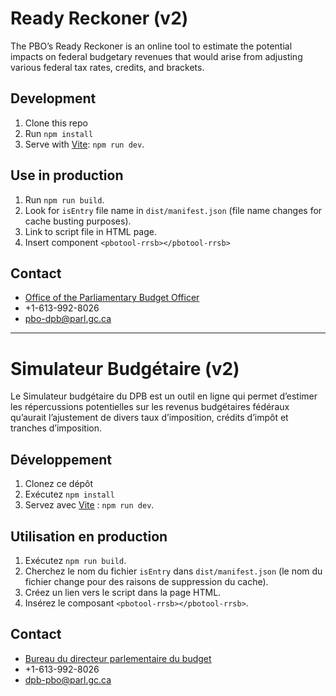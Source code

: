 # Ready Reckoner (v2)

The PBO’s Ready Reckoner is an online tool to estimate the potential impacts on federal budgetary revenues that would arise from adjusting various federal tax rates, credits, and brackets.

## Development

1. Clone this repo
2. Run `npm install`
3. Serve with [Vite](https://vitejs.dev/): `npm run dev`.

## Use in production

1. Run `npm run build`.
2. Look for `isEntry` file name in `dist/manifest.json` (file name changes for cache busting purposes).
3. Link to script file in HTML page.
4. Insert component `<pbotool-rrsb></pbotool-rrsb>`

## Contact

- [Office of the Parliamentary Budget Officer](https://www.pbo-dpb.gc.ca) 
- +1-613-992-8026
- [pbo-dpb@parl.gc.ca](mailto:pbo-dpb@parl.gc.ca)

---

# Simulateur Budgétaire (v2)

Le Simulateur budgétaire du DPB est un outil en ligne qui permet d’estimer les répercussions potentielles sur les revenus budgétaires fédéraux qu’aurait l’ajustement de divers taux d’imposition, crédits d’impôt et tranches d’imposition.

## Développement

1. Clonez ce dépôt
2. Exécutez `npm install`
3. Servez avec [Vite](https://vitejs.dev/) : `npm run dev`.

## Utilisation en production

1. Exécutez `npm run build`.
2. Cherchez le nom du fichier `isEntry` dans `dist/manifest.json` (le nom du fichier change pour des raisons de suppression du cache).
3. Créez un lien vers le script dans la page HTML.
4. Insérez le composant `<pbotool-rrsb></pbotool-rrsb>`.

## Contact

- [Bureau du directeur parlementaire du budget ](https://www.pbo-dpb.gc.ca) 
- +1-613-992-8026
- [dpb-pbo@parl.gc.ca](mailto:dpb-pbo@parl.gc.ca)